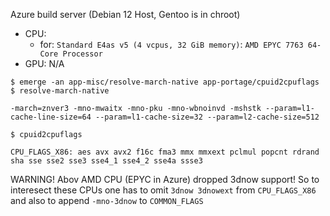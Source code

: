 Azure build server (Debian 12 Host, Gentoo is in chroot)

- CPU:
  - for: `Standard E4as v5 (4 vcpus, 32 GiB memory)`: `AMD EPYC 7763 64-Core Processor`
- GPU: N/A

```shell
$ emerge -an app-misc/resolve-march-native app-portage/cpuid2cpuflags
$ resolve-march-native

-march=znver3 -mno-mwaitx -mno-pku -mno-wbnoinvd -mshstk --param=l1-cache-line-size=64 --param=l1-cache-size=32 --param=l2-cache-size=512

$ cpuid2cpuflags

CPU_FLAGS_X86: aes avx avx2 f16c fma3 mmx mmxext pclmul popcnt rdrand sha sse sse2 sse3 sse4_1 sse4_2 sse4a ssse3
```

WARNING! Abov AMD CPU (EPYC in Azure) dropped 3dnow support!
So to interesect these CPUs one has to omit `3dnow 3dnowext`  from
`CPU_FLAGS_X86` and also to append `-mno-3dnow` to `COMMON_FLAGS`

